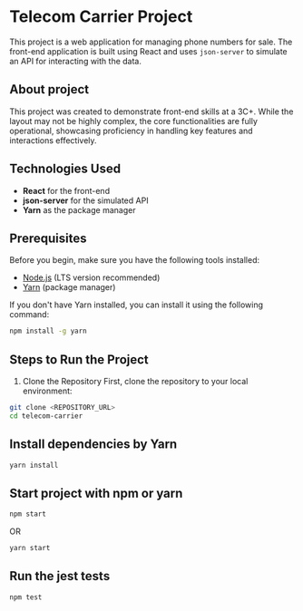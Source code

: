 # Telecom Carrier Project

This project is a web application for managing phone numbers for sale. The front-end application is built using React and uses `json-server` to simulate an API for interacting with the data.

## About project

This project was created to demonstrate front-end skills at a 3C+. While the layout may not be highly complex, the core functionalities are fully operational, showcasing proficiency in handling key features and interactions effectively.

## Technologies Used

- **React** for the front-end
- **json-server** for the simulated API
- **Yarn** as the package manager

## Prerequisites

Before you begin, make sure you have the following tools installed:

- [Node.js](https://nodejs.org/) (LTS version recommended)
- [Yarn](https://yarnpkg.com/) (package manager)

If you don't have Yarn installed, you can install it using the following command:

```bash
npm install -g yarn
```

## Steps to Run the Project
1. Clone the Repository
First, clone the repository to your local environment:

```bash
git clone <REPOSITORY_URL>
cd telecom-carrier
```

## Install dependencies by Yarn
```bash
yarn install
```

## Start project with npm or yarn
```bash
npm start
```
OR
```bash
yarn start
```

## Run the jest tests
```bash
npm test
```